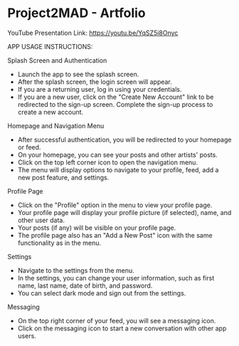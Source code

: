 # Project2MAD - Artfolio
YouTube Presentation Link: https://youtu.be/YqSZ5i8Onyc

APP USAGE INSTRUCTIONS:

Splash Screen and Authentication


- Launch the app to see the splash screen.
- After the splash screen, the login screen will appear.
- If you are a returning user, log in using your credentials.
- If you are a new user, click on the "Create New Account" link to be redirected to the sign-up screen.
Complete the sign-up process to create a new account.

Homepage and Navigation Menu


- After successful authentication, you will be redirected to your homepage or feed.
- On your homepage, you can see your posts and other artists' posts.
- Click on the top left corner icon to open the navigation menu.
- The menu will display options to navigate to your profile, feed, add a new post feature, and settings.
  
Profile Page


- Click on the "Profile" option in the menu to view your profile page.
- Your profile page will display your profile picture (if selected), name, and other user data.
- Your posts (if any) will be visible on your profile page.
- The profile page also has an "Add a New Post" icon with the same functionality as in the menu.
  
Settings


- Navigate to the settings from the menu.
- In the settings, you can change your user information, such as first name, last name, date of birth, and password.
- You can select dark mode and sign out from the settings.
  
Messaging


- On the top right corner of your feed, you will see a messaging icon.
- Click on the messaging icon to start a new conversation with other app users.
